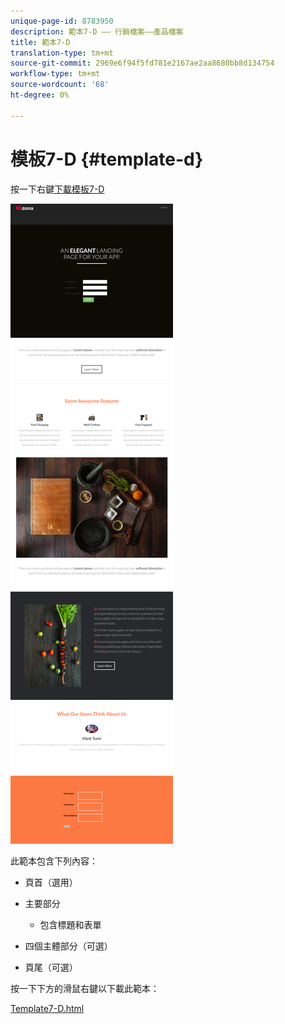 ```yaml
---
unique-page-id: 8783950
description: 範本7-D —— 行銷檔案——產品檔案
title: 範本7-D
translation-type: tm+mt
source-git-commit: 2969e6f94f5fd781e2167ae2aa8680bb8d134754
workflow-type: tm+mt
source-wordcount: '68'
ht-degree: 0%

---
```



# 模板7-D {#template-d}

按一下右鍵[下載模板7-D](http://docs.marketo.com/download/attachments/8783950/template-7d.html?version=1&amp;modificationdate=1437693396000&amp;api=v2)

![](assets/image2015-7-29-15-3a5-3a39.png)

此範本包含下列內容：

* 頁首（選用）
* 主要部分

   * 包含標題和表單

* 四個主體部分（可選）
* 頁尾（可選）

按一下下方的滑鼠右鍵以下載此範本：

[Template7-D.html](http://docs.marketo.com/download/attachments/8783950/template-7d.html?version=1&amp;modificationdate=1437693396000&amp;api=v2)
